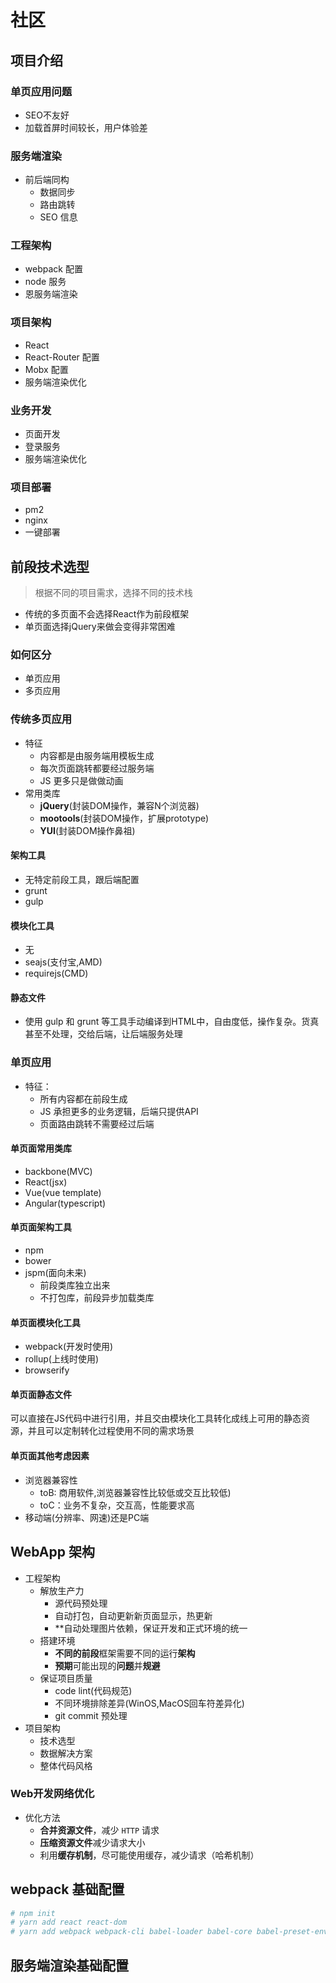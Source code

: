 # 社区

## 项目介绍

### 单页应用问题

- SEO不友好
- 加载首屏时间较长，用户体验差

### 服务端渲染

- 前后端同构
  - 数据同步
  - 路由跳转
  - SEO 信息

### 工程架构

- webpack 配置
- node 服务
- 恩服务端渲染

### 项目架构

- React
- React-Router 配置
- Mobx 配置
- 服务端渲染优化

### 业务开发

- 页面开发
- 登录服务
- 服务端渲染优化

### 项目部署

- pm2
- nginx
- 一键部署

## 前段技术选型

> 根据不同的项目需求，选择不同的技术栈

- 传统的多页面不会选择React作为前段框架
- 单页面选择jQuery来做会变得非常困难

### 如何区分

- 单页应用
- 多页应用

### 传统多页应用

- 特征
  - 内容都是由服务端用模板生成
  - 每次页面跳转都要经过服务端
  - JS 更多只是做做动画
- 常用类库
  - **jQuery**(封装DOM操作，兼容N个浏览器)
  - **mootools**(封装DOM操作，扩展prototype)
  - **YUI**(封装DOM操作鼻祖)

#### 架构工具

- 无特定前段工具，跟后端配置
- grunt
- gulp

#### 模块化工具

- 无
- seajs(支付宝,AMD)
- requirejs(CMD)

#### 静态文件

- 使用 gulp 和 grunt 等工具手动编译到HTML中，自由度低，操作复杂。货真甚至不处理，交给后端，让后端服务处理

### 单页应用

- 特征：
  - 所有内容都在前段生成
  - JS 承担更多的业务逻辑，后端只提供API
  - 页面路由跳转不需要经过后端

#### 单页面常用类库

- backbone(MVC)
- React(jsx)
- Vue(vue template)
- Angular(typescript)

#### 单页面架构工具

- npm
- bower
- jspm(面向未来)
  - 前段类库独立出来
  - 不打包库，前段异步加载类库

#### 单页面模块化工具

- webpack(开发时使用)
- rollup(上线时使用)
- browserify

#### 单页面静态文件

可以直接在JS代码中进行引用，并且交由模块化工具转化成线上可用的静态资源，并且可以定制转化过程使用不同的需求场景

#### 单页面其他考虑因素

- 浏览器兼容性
  - toB: 商用软件,浏览器兼容性比较低或交互比较低)
  - toC：业务不复杂，交互高，性能要求高
- 移动端(分辨率、网速)还是PC端

## WebApp 架构

- 工程架构
  - 解放生产力
    - 源代码预处理
    - 自动打包，自动更新新页面显示，热更新
    - **自动处理图片依赖，保证开发和正式环境的统一
  - 搭建环境
    - **不同的前段**框架需要不同的运行**架构**
    - **预期**可能出现的**问题**并**规避**
  - 保证项目质量
    - code lint(代码规范)
    - 不同环境排除差异(WinOS,MacOS回车符差异化)
    - git commit 预处理
- 项目架构
  - 技术选型
  - 数据解决方案
  - 整体代码风格

### Web开发网络优化

- 优化方法
  - **合并资源文件**，减少 `HTTP` 请求
  - **压缩资源文件**减少请求大小
  - 利用**缓存机制**，尽可能使用缓存，减少请求（哈希机制）

## webpack 基础配置

```sh
# npm init
# yarn add react react-dom
# yarn add webpack webpack-cli babel-loader babel-core babel-preset-env -D

```

## 服务端渲染基础配置

